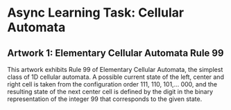 # Async Learning Task: Cellular Automata

## Artwork 1: Elementary Cellular Automata Rule 99
This artwork exhibits Rule 99 of Elementary Cellular Automata, the simplest class of 1D cellular automata. A possible current state of the left, center and right cell is taken from the configuration order 111, 110, 101,... 000, and the resulting state of the next center cell is defined by the digit in the binary representation of the integer 99 that corresponds to the given state.
